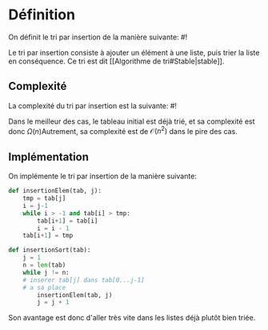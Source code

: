 # Définition
On définit le tri par insertion de la manière suivante: #!

Le tri par insertion consiste à ajouter un élément à une liste, puis trier la liste en conséquence. Ce tri est dit [[Algorithme de tri#Stable|stable]]. 
<!--ID: 1715690724114-->


## Complexité
La complexité du tri par insertion est la suivante: #!

Dans le meilleur des cas, le tableau initial est déjà trié, et sa complexité est donc $\Omega(n)$Autrement, sa complexité est de $\mathcal{O}(n^2)$ dans le pire des cas.
<!--ID: 1715690724115-->


## Implémentation
On implémente le tri par insertion de la manière suivante:

```python
def insertionElem(tab, j):
	tmp = tab[j]
	i = j-1
	while i > -1 and tab[i] > tmp:
		tab[i+1] = tab[i]
		i = i - 1
	tab[i+1] = tmp
```

```python
def insertionSort(tab):
	j = 1
	n = len(tab)
	while j != n:
	# inserer tab[j] dans tab[0...j-1]
	# a sa place
		insertionElem(tab, j)
		j = j + 1
```

Son avantage est donc d'aller très vite dans les listes déjà plutôt bien triée.
